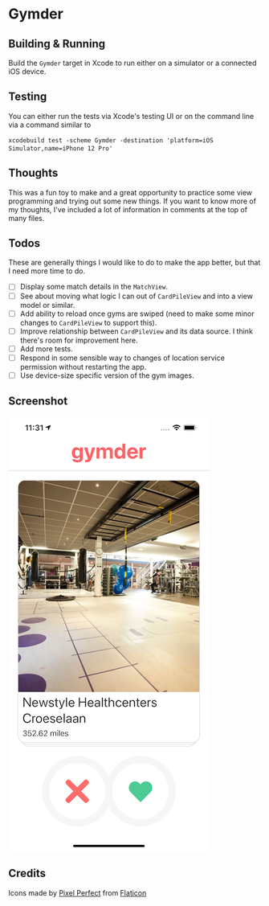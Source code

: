 #  Gymder

## Building & Running

Build the `Gymder` target in Xcode to run either on a simulator or a connected iOS device.

## Testing

You can either run the tests via Xcode's testing UI or on the command line via a command similar to

    xcodebuild test -scheme Gymder -destination 'platform=iOS Simulator,name=iPhone 12 Pro'

## Thoughts

This was a fun toy to make and a great opportunity to practice some view programming and trying
out some new things. If you want to know more of my thoughts, I've included a lot of information
in comments at the top of many files.

## Todos

These are generally things I would like to do to make the app better, but that I need more time to do.

- [ ] Display some match details in the `MatchView`.
- [ ] See about moving what logic I can out of `CardPileView` and into a view model or similar.
- [ ] Add ability to reload once gyms are swiped (need to make some minor changes to `CardPileView` to support this).
- [ ] Improve relationship between `CardPileView` and its data source. I think there's room for improvement here.
- [ ] Add more tests.
- [ ] Respond in some sensible way to changes of location service permission without restarting the app.
- [ ] Use device-size specific version of the gym images.

## Screenshot 

<kbd>![Screenshot](https://raw.githubusercontent.com/glaukommatos/Gymder/main/screenshot.png "Screenshot")</kbd>

## Credits

Icons made by [Pixel Perfect](https://icon54.com/) from [Flaticon](https://www.flaticon.com)
